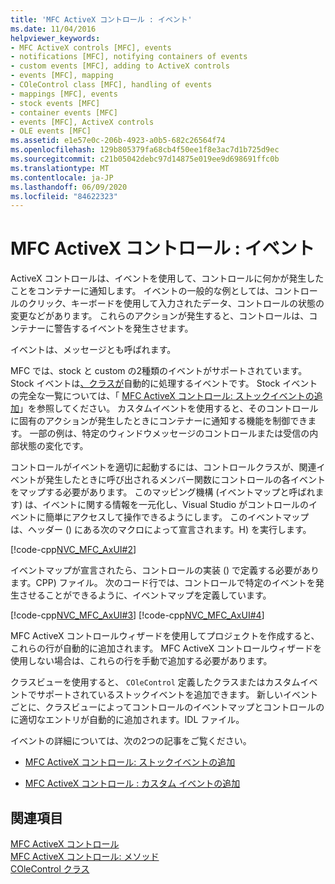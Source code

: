 ```yaml
---
title: 'MFC ActiveX コントロール : イベント'
ms.date: 11/04/2016
helpviewer_keywords:
- MFC ActiveX controls [MFC], events
- notifications [MFC], notifying containers of events
- custom events [MFC], adding to ActiveX controls
- events [MFC], mapping
- COleControl class [MFC], handling of events
- mappings [MFC], events
- stock events [MFC]
- container events [MFC]
- events [MFC], ActiveX controls
- OLE events [MFC]
ms.assetid: e1e57e0c-206b-4923-a0b5-682c26564f74
ms.openlocfilehash: 129b805379fa68cb4f50ee1f8e3ac7d1b725d9ec
ms.sourcegitcommit: c21b05042debc97d14875e019ee9d698691ffc0b
ms.translationtype: MT
ms.contentlocale: ja-JP
ms.lasthandoff: 06/09/2020
ms.locfileid: "84622323"
---
```

# <a name="mfc-activex-controls-events"></a>MFC ActiveX コントロール : イベント

ActiveX コントロールは、イベントを使用して、コントロールに何かが発生したことをコンテナーに通知します。 イベントの一般的な例としては、コントロールのクリック、キーボードを使用して入力されたデータ、コントロールの状態の変更などがあります。 これらのアクションが発生すると、コントロールは、コンテナーに警告するイベントを発生させます。

イベントは、メッセージとも呼ばれます。

MFC では、stock と custom の2種類のイベントがサポートされています。 Stock イベントは[、クラスが](reference/colecontrol-class.md)自動的に処理するイベントです。 Stock イベントの完全な一覧については、「 [MFC ActiveX コントロール: ストックイベントの追加](mfc-activex-controls-adding-stock-events-to-an-activex-control.md)」を参照してください。 カスタムイベントを使用すると、そのコントロールに固有のアクションが発生したときにコンテナーに通知する機能を制御できます。 一部の例は、特定のウィンドウメッセージのコントロールまたは受信の内部状態の変化です。

コントロールがイベントを適切に起動するには、コントロールクラスが、関連イベントが発生したときに呼び出されるメンバー関数にコントロールの各イベントをマップする必要があります。 このマッピング機構 (イベントマップと呼ばれます) は、イベントに関する情報を一元化し、Visual Studio がコントロールのイベントに簡単にアクセスして操作できるようにします。 このイベントマップは、ヘッダー () にある次のマクロによって宣言されます。H) を実行します。

[!code-cpp[NVC_MFC_AxUI#2](codesnippet/cpp/mfc-activex-controls-events_1.h)]

イベントマップが宣言されたら、コントロールの実装 () で定義する必要があります。CPP) ファイル。 次のコード行では、コントロールで特定のイベントを発生させることができるように、イベントマップを定義しています。

[!code-cpp[NVC_MFC_AxUI#3](codesnippet/cpp/mfc-activex-controls-events_2.cpp)]
[!code-cpp[NVC_MFC_AxUI#4](codesnippet/cpp/mfc-activex-controls-events_3.cpp)]

MFC ActiveX コントロールウィザードを使用してプロジェクトを作成すると、これらの行が自動的に追加されます。 MFC ActiveX コントロールウィザードを使用しない場合は、これらの行を手動で追加する必要があります。

クラスビューを使用すると、 `COleControl` 定義したクラスまたはカスタムイベントでサポートされているストックイベントを追加できます。 新しいイベントごとに、クラスビューによってコントロールのイベントマップとコントロールのに適切なエントリが自動的に追加されます。IDL ファイル。

イベントの詳細については、次の2つの記事をご覧ください。

- [MFC ActiveX コントロール: ストックイベントの追加](mfc-activex-controls-adding-stock-events-to-an-activex-control.md)

- [MFC ActiveX コントロール : カスタム イベントの追加](mfc-activex-controls-adding-custom-events.md)

## <a name="see-also"></a>関連項目

[MFC ActiveX コントロール](mfc-activex-controls.md)<br/>
[MFC ActiveX コントロール: メソッド](mfc-activex-controls-methods.md)<br/>
[COleControl クラス](reference/colecontrol-class.md)
